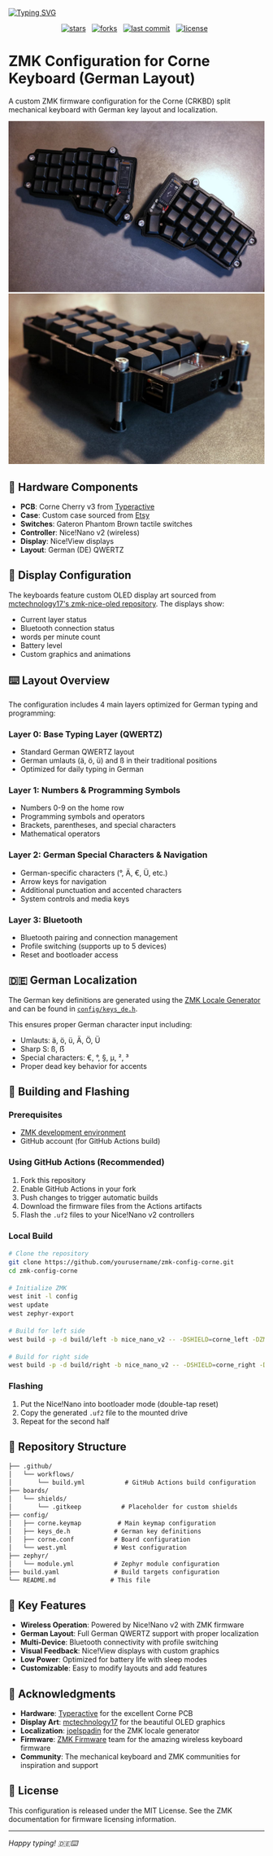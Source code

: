 [![Typing SVG](https://readme-typing-svg.demolab.com?font=Fira+Code&size=30&letterSpacing=tiny&duration=2000&pause=3000&color=F7F7F7&center=true&vCenter=true&width=435&lines=ZMK+Corne+Config)](https://git.io/typing-svg)

<div align="center">
<p>
<a href="https://github.com/Pazl27/zmk-config-corne/stargazers"><img src="https://img.shields.io/github/stars/Pazl27/zmk-config-corne?style=for-the-badge&logo=starship&color=d79921&logoColor=d79921&labelColor=282828"  alt="stars"></a>&nbsp;&nbsp;
<a href="https://github.com/Pazl27/zmk-config-corne/forks"><img src="https://img.shields.io/github/forks/Pazl27/zmk-config-corne?style=for-the-badge&logo=appveyor&logoColor=98971a&label=Forks&labelColor=282828&color=98971a" alt="forks"></a>&nbsp;&nbsp;
<a href="https://github.com/Pazl27/zmk-config-corne/commits/master/"><img src="https://img.shields.io/github/last-commit/Pazl27/zmk-config-corne?style=for-the-badge&logo=github&logoColor=fb4934&label=Last%20Commit&labelColor=282828&color=fb4934" alt="last commit"></a>&nbsp;&nbsp;
<a href="https://github.com/Pazl27/zmk-config-corne/blob/master/LICENSE"><img src="https://img.shields.io/github/license/Pazl27/zmk-config-corne?style=for-the-badge&color=b16286&logoColor=b16286&labelColor=282828" alt="license"></a>&nbsp;&nbsp;
</p>
</div>

# ZMK Configuration for Corne Keyboard (German Layout)

A custom ZMK firmware configuration for the Corne (CRKBD) split mechanical keyboard with German key layout and localization.

![Top view](./screenshots/corne-top.jpg)
![Side view](./screenshots/corne-side.jpg)

## 🔧 Hardware Components

- **PCB**: Corne Cherry v3 from [Typeractive](https://typeractive.xyz/)
- **Case**: Custom case sourced from [Etsy](https://www.etsy.com/de/listing/1772253702/corne-mx-koffer)
- **Switches**: Gateron Phantom Brown tactile switches
- **Controller**: Nice!Nano v2 (wireless)
- **Display**: Nice!View displays
- **Layout**: German (DE) QWERTZ

## 🎨 Display Configuration

The keyboards feature custom OLED display art sourced from [mctechnology17's zmk-nice-oled repository](https://github.com/mctechnology17/zmk-nice-oled). The displays show:
- Current layer status
- Bluetooth connection status
- words per minute count
- Battery level
- Custom graphics and animations

## ⌨️ Layout Overview

The configuration includes 4 main layers optimized for German typing and programming:

### Layer 0: Base Typing Layer (QWERTZ)
- Standard German QWERTZ layout
- German umlauts (ä, ö, ü) and ß in their traditional positions
- Optimized for daily typing in German

### Layer 1: Numbers & Programming Symbols  
- Numbers 0-9 on the home row
- Programming symbols and operators
- Brackets, parentheses, and special characters
- Mathematical operators

### Layer 2: German Special Characters & Navigation
- German-specific characters (°, Ä, €, Ü, etc.)
- Arrow keys for navigation
- Additional punctuation and accented characters
- System controls and media keys

### Layer 3: Bluetooth 
- Bluetooth pairing and connection management
- Profile switching (supports up to 5 devices)
- Reset and bootloader access

## 🇩🇪 German Localization

The German key definitions are generated using the [ZMK Locale Generator](https://github.com/joelspadin/zmk-locale-generator) and can be found in [`config/keys_de.h`](config/keys_de.h).

This ensures proper German character input including:
- Umlauts: ä, ö, ü, Ä, Ö, Ü
- Sharp S: ß, ẞ
- Special characters: €, °, §, µ, ², ³
- Proper dead key behavior for accents

## 🚀 Building and Flashing

### Prerequisites
- [ZMK development environment](https://zmk.dev/docs/development/setup)
- GitHub account (for GitHub Actions build)

### Using GitHub Actions (Recommended)
1. Fork this repository
2. Enable GitHub Actions in your fork
3. Push changes to trigger automatic builds
4. Download the firmware files from the Actions artifacts
5. Flash the `.uf2` files to your Nice!Nano v2 controllers

### Local Build
```bash
# Clone the repository
git clone https://github.com/yourusername/zmk-config-corne.git
cd zmk-config-corne

# Initialize ZMK
west init -l config
west update
west zephyr-export

# Build for left side
west build -p -d build/left -b nice_nano_v2 -- -DSHIELD=corne_left -DZMK_CONFIG="$(pwd)/config"

# Build for right side  
west build -p -d build/right -b nice_nano_v2 -- -DSHIELD=corne_right -DZMK_CONFIG="$(pwd)/config"
```

### Flashing
1. Put the Nice!Nano into bootloader mode (double-tap reset)
2. Copy the generated `.uf2` file to the mounted drive
3. Repeat for the second half

## 📁 Repository Structure

```
├── .github/
│   └── workflows/
│       └── build.yml           # GitHub Actions build configuration
├── boards/
│   └── shields/
│       └── .gitkeep           # Placeholder for custom shields
├── config/
│   ├── corne.keymap          # Main keymap configuration
│   ├── keys_de.h            # German key definitions
│   ├── corne.conf           # Board configuration
│   └── west.yml             # West configuration
├── zephyr/
│   └── module.yml           # Zephyr module configuration
├── build.yaml               # Build targets configuration
└── README.md               # This file
```

## 🎯 Key Features

- **Wireless Operation**: Powered by Nice!Nano v2 with ZMK firmware
- **German Layout**: Full German QWERTZ support with proper localization
- **Multi-Device**: Bluetooth connectivity with profile switching
- **Visual Feedback**: Nice!View displays with custom graphics
- **Low Power**: Optimized for battery life with sleep modes
- **Customizable**: Easy to modify layouts and add features

## 🙏 Acknowledgments

- **Hardware**: [Typeractive](https://typeractive.xyz/) for the excellent Corne PCB
- **Display Art**: [mctechnology17](https://github.com/mctechnology17/zmk-nice-oled) for the beautiful OLED graphics
- **Localization**: [joelspadin](https://github.com/joelspadin/zmk-locale-generator) for the ZMK locale generator
- **Firmware**: [ZMK Firmware](https://zmk.dev/) team for the amazing wireless keyboard firmware
- **Community**: The mechanical keyboard and ZMK communities for inspiration and support

## 📄 License

This configuration is released under the MIT License. See the ZMK documentation for firmware licensing information.

---

*Happy typing! 🇩🇪⌨️*
